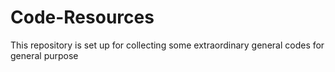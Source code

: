 # Code-Resources

This repository is set up for collecting some extraordinary general codes for general purpose
